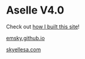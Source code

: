 # Aselle V4.0

Check out [how I built this site](http://skyellesa.com/colophon)!

[emsky.github.io](http://emsky.github.io)

[skyellesa.com](http://skyellesa.com)
